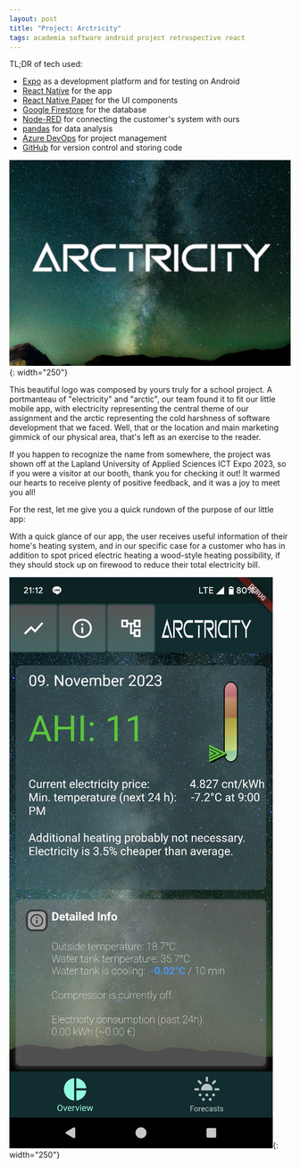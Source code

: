 ```yaml
---
layout: post
title: "Project: Arctricity"
tags: academia software android project retrospective react
---
```


TL;DR of tech used:
-   [Expo]() as a development platform and for testing on Android
-   [React Native](https://reactnative.dev/) for the app
-   [React Native Paper](https://reactnativepaper.com/) for the UI components
-   [Google Firestore](https://firebase.google.com/docs/firestore) for the database
-   [Node-RED](https://nodered.org/) for connecting the customer's system with ours
-   [pandas](https://pandas.pydata.org/) for data analysis
-   [Azure DevOps](https://azure.microsoft.com/en-us/products/devops) for project management
-   [GitHub](https://github.com/Hypnootis/Arctricity/tree/main) for version control and storing code

![An image displaying the text "arctricity" on top of an image of space](/images/arctricity_with_space_smaller.jpeg){: width="250"}

This beautiful logo was composed by yours truly for a school project. A portmanteau of "electricity" and "arctic", our team found it to fit our little mobile app, with electricity representing the central theme of our assignment and the arctic representing the cold harshness of software development that we faced. Well, that or the location and main marketing gimmick of our physical area, that's left as an exercise to the reader. 

If you happen to recognize the name from somewhere, the project was shown off at the Lapland University of Applied Sciences ICT Expo 2023, so if you were a visitor at our booth, thank you for checking it out! It warmed our hearts to receive plenty of positive feedback, and it was a joy to meet you all!

For the rest, let me give you a quick rundown of the purpose of our little app:

With a quick glance of our app, the user receives useful information of their home's heating system, and in our specific case for a customer who has in addition to spot priced electric heating a wood-style heating possibility, if they should stock up on firewood to reduce their total electricity bill.

![A screenshot of the landing page of the arctricity mobile app. Displays several statistics such as the current spot price of electricity, upcoming temperature for the next 24 hours and a number that gives a hint if the customer should burn more firewood.](/images/arctricity-app.jpeg){: width="250"}






